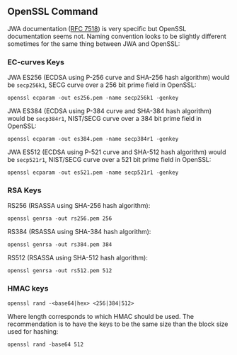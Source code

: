 ## OpenSSL Command

JWA documentation ([RFC 7518](https://tools.ietf.org/html/rfc7518)) is very specific but OpenSSL documentation seems not. Naming convention looks to be slightly different sometimes for the same thing between JWA and OpenSSL:

### EC-curves Keys

JWA ES256 (ECDSA using P-256 curve and SHA-256 hash algorithm) would be `secp256k1`, SECG curve over a 256 bit prime field in OpenSSL:

    openssl ecparam -out es256.pem -name secp256k1 -genkey

JWA ES384 (ECDSA using P-384 curve and SHA-384 hash algorithm) would be `secp384r1`, NIST/SECG curve over a 384 bit prime field in OpenSSL:

	openssl ecparam -out es384.pem -name secp384r1 -genkey

JWA ES512 (ECDSA using P-521 curve and SHA-512 hash algorithm) would be `secp521r1`, NIST/SECG curve over a 521 bit prime field in OpenSSL:

    openssl ecparam -out es521.pem -name secp521r1 -genkey

### RSA Keys

RS256 (RSASSA using SHA-256 hash algorithm): 

    openssl genrsa -out rs256.pem 256

RS384 (RSASSA using SHA-384 hash algorithm):

    openssl genrsa -out rs384.pem 384

RS512 (RSASSA using SHA-512 hash algorithm):

    openssl genrsa -out rs512.pem 512

### HMAC keys

    openssl rand -<base64|hex> <256|384|512>

Where length corresponds to which HMAC should be used. The recommendation is to have the keys to be the same size than the block size used for hashing:

    openssl rand -base64 512


## 